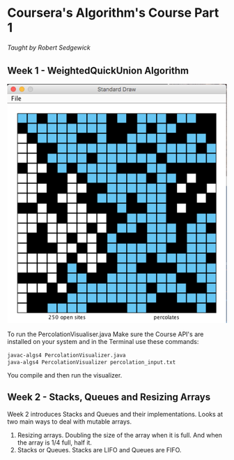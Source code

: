 # Coursera's Algorithm's Course Part 1
###### Taught by Robert Sedgewick
## Week 1 - WeightedQuickUnion Algorithm

![alt tag](https://github.com/EricHodgins/Coursera_Algorithms_Part1/blob/master/pictures/perclation_screenshot.png)

To run the PercolationVisualiser.java
Make sure the Course API's are installed on your system and in the Terminal use these commands:
```
javac-algs4 PercolationVisualizer.java
java-algs4 PercolationVisualizer percolation_input.txt
```
You compile and then run the visualizer.  

## Week 2 - Stacks, Queues and Resizing Arrays
Week 2 introduces Stacks and Queues and their implementations.  Looks at two main ways to deal with mutable arrays.

1. Resizing arrays. Doubling the size of the array when it is full. And when the array is 1/4 full, half it.
2. Stacks or Queues. Stacks are LIFO and Queues are FIFO.

